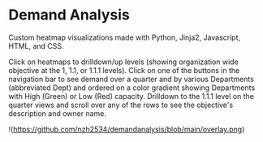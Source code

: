 # Demand Analysis

Custom heatmap visualizations made with Python, Jinja2, Javascript, HTML, and CSS. 

Click on heatmaps to drilldown/up levels (showing organization wide objective at the 1, 1.1, or 1.1.1 levels). Click on one of the buttons in the navigation bar to see demand over a quarter and by various Departments (abbreviated Dept) and ordered on a color gradient showing Departments with High (Green) or Low (Red) capacity. Drilldown to the 1.1.1 level on the quarter views and scroll over any of the rows to see the objective's description and owner name.

!(https://github.com/nzh2534/demandanalysis/blob/main/overlay.png)
